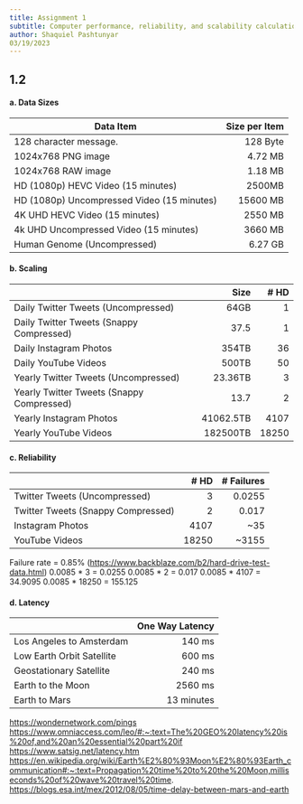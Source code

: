 ```yaml
---
title: Assignment 1
subtitle: Computer performance, reliability, and scalability calculation
author: Shaquiel Pashtunyar
03/19/2023
---
```


## 1.2 

#### a. Data Sizes

| Data Item                                  | Size per Item | 
|--------------------------------------------|--------------:|
| 128 character message.                     | 128 Byte       
| 1024x768 PNG image                         | 4.72 MB       |https://toolstud.io/photo/filesize.php?imagewidth=1024&imageheight=768
| 1024x768 RAW image                         | 1.18 MB       | 
| HD (1080p) HEVC Video (15 minutes)         | 2500MB      |https://toolstud.io/video/filesize.php?width=1920&height=1080&framerate=24&timeduration=15&timeduration_unit=minutes&compression=19290&specificbitrate=100&specificbitrate_unit=1000000
| HD (1080p) Uncompressed Video (15 minutes) | 15600 MB       |
| 4K UHD HEVC Video (15 minutes)             | 2550 MB       |170MB per 60 seconds (1 minute) so 170MB*15minutes = 2550 MB
| 4k UHD Uncompressed Video (15 minutes)     | 3660 MB       |
| Human Genome (Uncompressed)                |  6.27 GB      |https://www.google.com/search?q=uncomprtessed+human+genome+size&rlz=1C1CHBF_enUS997US997&oq=uncomprtessed+human+genome+size&aqs=chrome..69i57j33i10i160j33i299.4955j0j4&sourceid=chrome&ie=UTF-8

#### b. Scaling

|                                           | Size     | # HD | 
|-------------------------------------------|---------:|-----:|
| Daily Twitter Tweets (Uncompressed)       | 64GB     | 1    | 128*500 64,00bytes=0.064 MB *1,000,000= 64000mb mb to gb= 64Gb*3 copies =192GB
| Daily Twitter Tweets (Snappy Compressed)  | 37.5     | 1    |  64/1.7
| Daily Instagram Photos                    | 354TB    |   36 |  4.72*75000000
| Daily YouTube Videos                      | 500TB    |  50  | 500  * 60  = 30000 mins. 15 min = 2500MB, 30000/15 = 2000, 2000 * 2500 = 5000000MB = 500 TB
| Yearly Twitter Tweets (Uncompressed)      | 23.36TB  |   3  | 64 GB * 365 = 23360 GB = 23.36 TB, 23.36 or 3 Harddrives
| Yearly Twitter Tweets (Snappy Compressed) | 13.7     |   2  | 37.65 GB * 365 = 13742.25 GB = 13.75 TB, 13.75  or round up = 2 HD
| Yearly Instagram Photos                   | 41062.5TB|  4107 |112.5 TB (daily) * 365 = 41062.5 TB, 41062.5 or round up = 4107 HD
| Yearly YouTube Videos                     | 182500TB |  18250 | 500 TB * 365 = 182500 TB, 182500 or 18250 HD

#### c. Reliability
|                                    | # HD | # Failures |
|------------------------------------|-----:|-----------:|
| Twitter Tweets (Uncompressed)      | 3    |   0.0255   |
| Twitter Tweets (Snappy Compressed) | 2    |   0.017    |
| Instagram Photos                   | 4107 |   ~35      |
| YouTube Videos                     | 18250|   ~3155    |


Failure rate = 0.85% (https://www.backblaze.com/b2/hard-drive-test-data.html) 
0.0085 * 3 = 0.0255 
0.0085 * 2 = 0.017 
0.0085 * 4107 = 34.9095 
0.0085 * 18250 = 155.125

#### d. Latency

|                           | One Way Latency      |
|---------------------------|---------------------:|
| Los Angeles to Amsterdam  | 140 ms               |
| Low Earth Orbit Satellite | 600 ms               |
| Geostationary Satellite   | 240 ms               |
| Earth to the Moon         | 2560 ms              |
| Earth to Mars             | 13 minutes           | 


https://wondernetwork.com/pings
https://www.omniaccess.com/leo/#:~:text=The%20GEO%20latency%20is%20of,and%20an%20essential%20part%20if
https://www.satsig.net/latency.htm
https://en.wikipedia.org/wiki/Earth%E2%80%93Moon%E2%80%93Earth_communication#:~:text=Propagation%20time%20to%20the%20Moon,milliseconds%20of%20wave%20travel%20time.
https://blogs.esa.int/mex/2012/08/05/time-delay-between-mars-and-earth